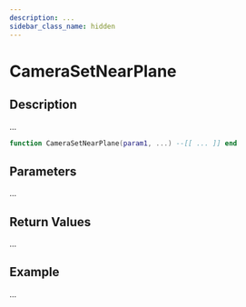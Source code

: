 ```yaml
---
description: ...
sidebar_class_name: hidden
---
```


# CameraSetNearPlane

## Description

...

```lua
function CameraSetNearPlane(param1, ...) --[[ ... ]] end
```

## Parameters

...

## Return Values

...

## Example

...

